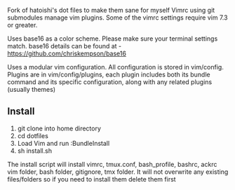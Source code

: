 Fork of hatoishi's dot files to make them sane for myself
Vimrc using git submodules manage vim
plugins.  Some of the vimrc settings require vim 7.3 or greater.

Uses base16 as a color scheme. Please make sure your terminal settings match.
base16 details can be found at - https://github.com/chriskempson/base16

Uses a modular vim configuration. All configuration is stored in vim/config.
Plugins are in vim/config/plugins, each plugin includes both its bundle 
command and its specific configuration, along with any related plugins
(usually themes)

## Install

1) git clone into home directory
2) cd dotfiles
3) Load Vim and run :BundleInstall
4) sh install.sh

The install script will install vimrc, tmux.conf, bash_profile, bashrc, ackrc
vim folder, bash folder, gitignore, tmx folder. It will not overwrite any
existing files/folders so if you need to install them delete them first
